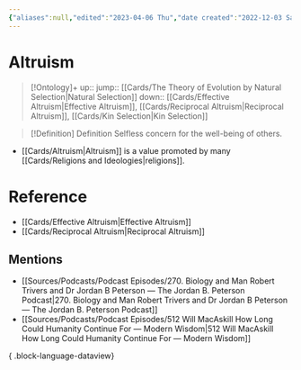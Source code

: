 ```yaml
---
{"aliases":null,"edited":"2023-04-06 Thu","date created":"2022-12-03 Sat","tags":["on/Science/Biology"],"dg-publish":true,"permalink":"/cards/altruism/","dgPassFrontmatter":true}
---
```


# Altruism

> [!Ontology]+
> up:: 
> jump:: [[Cards/The Theory of Evolution by Natural Selection\|Natural Selection]]
> down:: [[Cards/Effective Altruism\|Effective Altruism]], [[Cards/Reciprocal Altruism\|Reciprocal Altruism]], [[Cards/Kin Selection\|Kin Selection]]

> [!Definition] Definition
> Selfless concern for the well-being of others.

- [[Cards/Altruism\|Altruism]] is a value promoted by many [[Cards/Religions and Ideologies\|religions]].

# Reference

- [[Cards/Effective Altruism\|Effective Altruism]]
- [[Cards/Reciprocal Altruism\|Reciprocal Altruism]]

## Mentions

- [[Sources/Podcasts/Podcast Episodes/270. Biology and Man   Robert Trivers and Dr Jordan B Peterson — The Jordan B. Peterson Podcast\|270. Biology and Man   Robert Trivers and Dr Jordan B Peterson — The Jordan B. Peterson Podcast]]
- [[Sources/Podcasts/Podcast Episodes/512   Will MacAskill   How Long Could Humanity Continue For — Modern Wisdom\|512   Will MacAskill   How Long Could Humanity Continue For — Modern Wisdom]]

{ .block-language-dataview}